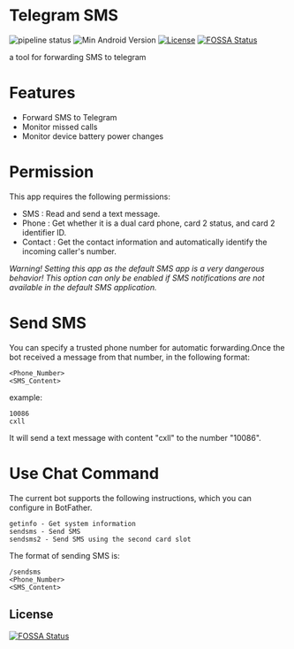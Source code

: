 # Telegram SMS

![pipeline status](https://badges.git.reallct.com/qwe7002/telegram-sms/badges/master/pipeline.svg)
![Min Android Version](https://img.shields.io/badge/android-API%20level%2022-orange.svg)
[![License](https://img.shields.io/badge/License-BSD%203--Clause-blue.svg)](https://github.com/qwe7002/telegram-sms/blob/master/LICENSE)
[![FOSSA Status](https://app.fossa.io/api/projects/git%2Bgithub.com%2Fqwe7002%2Ftelegram-sms.svg?type=shield)](https://app.fossa.io/projects/git%2Bgithub.com%2Fqwe7002%2Ftelegram-sms?ref=badge_shield)

a tool for forwarding SMS to telegram


Features
========

* Forward SMS to Telegram
* Monitor missed calls
* Monitor device battery power changes

Permission
==========

This app requires the following permissions:

- SMS : Read and send a text message.
- Phone : Get whether it is a dual card phone, card 2 status, and card 2 identifier ID.
- Contact : Get the contact information and automatically identify the incoming caller's number.

*Warning! Setting this app as the default SMS app is a very dangerous behavior! This option can only be enabled if SMS notifications are not available in the default SMS application.*

Send SMS
========

You can specify a trusted phone number for automatic forwarding.Once the bot received a message from that number, in the following format:

```
<Phone_Number>
<SMS_Content>
```
example:
```
10086
cxll
```

It will send a text message with content "cxll" to the number "10086".

Use Chat Command
================

The current bot supports the following instructions, which you can configure in BotFather.

```
getinfo - Get system information
sendsms - Send SMS
sendsms2 - Send SMS using the second card slot
```

The format of sending SMS is:

```
/sendsms
<Phone_Number>
<SMS_Content>
```

## License
[![FOSSA Status](https://app.fossa.io/api/projects/git%2Bgithub.com%2Fqwe7002%2Ftelegram-sms.svg?type=large)](https://app.fossa.io/projects/git%2Bgithub.com%2Fqwe7002%2Ftelegram-sms?ref=badge_large)
